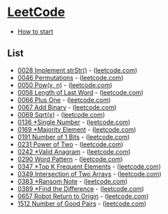 # [LeetCode](https://leetcode.com/)

- [How to start](leetcode/etc/README.md)

## List

- [0028 Implement strStr()](codes/0028_Implement_strStr.py) - ([leetcode.com](https://leetcode.com/problems/implement-strstr/))
- [0046 Permutations](codes/0046_Permutations.py) - ([leetcode.com](https://leetcode.com/problems/permutations/))
- [0050 Pow(x, n)](codes/0050_Powx_n.py) - ([leetcode.com](https://leetcode.com/problems/powx-n/))
- [0058 Length of Last Word](codes/0058_Length_of_Last_Word.py) - ([leetcode.com](https://leetcode.com/problems/length-of-last-word/))
- [0066 Plus One](codes/0066_Plus_One.py) - ([leetcode.com](https://leetcode.com/problems/plus-one/))
- [0067 Add Binary](codes/0067_Add_Binary.py) - ([leetcode.com](https://leetcode.com/problems/add-binary/))
- [0069 Sqrt(x)](codes/0069_Sqrtx.py) - ([leetcode.com](https://leetcode.com/problems/sqrtx/))
- [0136 *Single Number](codes/0136_Single_Number.py) - ([leetcode.com](https://leetcode.com/problems/single-number/))
- [0169 *Majority Element](codes/0169_Majority_Element.py) - ([leetcode.com](https://leetcode.com/problems/majority-element/))
- [0191 Number of 1 Bits](codes/0191_Number_of_1_Bits.py) - ([leetcode.com](https://leetcode.com/problems/number-of-1-bits/))
- [0231 Power of Two](codes/0231_Power_of_Two.py) - ([leetcode.com](https://leetcode.com/problems/power-of-two/))
- [0242 *Valid Anagram](codes/0242_Valid_Anagram.py) - ([leetcode.com](https://leetcode.com/problems/valid-anagram/))
- [0290 Word Pattern](codes/0290_Word_Pattern.py) - ([leetcode.com](https://leetcode.com/problems/word-pattern/))
- [0347 *Top K Frequent Elements](codes/0347_Top_K_Frequent_Elements.py) - ([leetcode.com](https://leetcode.com/problems/top-k-frequent-elements/))
- [0349 Intersection of Two Arrays](codes/0349_Intersection_of_Two_Arrays.py) - ([leetcode.com](https://leetcode.com/problems/intersection-of-two-arrays/))
- [0383 *Ransom Note](codes/0383_Ransom_Note.py) - ([leetcode.com](https://leetcode.com/problems/ransom-note/))
- [0389 *Find the Difference](codes/0389_Find_the_Difference.py) - ([leetcode.com](https://leetcode.com/problems/find-the-difference/))
- [0657 Robot Return to Origin](codes/0657_Robot_Return_to_Origin.py) - ([leetcode.com](https://leetcode.com/problems/robot-return-to-origin/))
- [1512 Number of Good Pairs](codes/1512_Number_of_Good_Pairs.py) - ([leetcode.com](https://leetcode.com/problems/number-of-good-pairs/))
